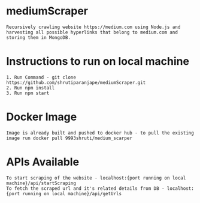 # mediumScraper
    Recursively crawling website https://medium.com using Node.js and harvesting all possible hyperlinks that belong to medium.com and storing them in MongoDB.

# Instructions to run on local machine 
    1. Run Command - git clone https://github.com/shrutiparanjape/mediumScraper.git
    2. Run npm install
    3. Run npm start

# Docker Image
    Image is already built and pushed to docker hub - to pull the existing image run docker pull 9993shruti/medium_scarper
    
# APIs Available
    To start scraping of the website - localhost:{port running on local machine}/api/startScraping
    To fetch the scraped url and it's related details from DB - localhost:{port running on local machine}/api/getUrls